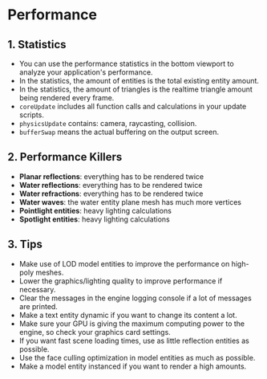 # Performance

## 1. Statistics

- You can use the performance statistics in the bottom viewport to analyze your application's performance.
- In the statistics, the amount of entities is the total existing entity amount.
- In the statistics, the amount of triangles is the realtime triangle amount being rendered every frame.
- `coreUpdate` includes all function calls and calculations in your update scripts.
- `physicsUpdate` contains: camera, raycasting, collision.
- `bufferSwap` means the actual buffering on the output screen.

## 2. Performance Killers

- **Planar reflections**: everything has to be rendered twice
- **Water reflections**: everything has to be rendered twice
- **Water refractions**: everything has to be rendered twice
- **Water waves**: the water entity plane mesh has much more vertices
- **Pointlight entities**: heavy lighting calculations
- **Spotlight entities**: heavy lighting calculations

## 3. Tips

- Make use of LOD model entities to improve the performance on high-poly meshes.
- Lower the graphics/lighting quality to improve performance if necessary.
- Clear the messages in the engine logging console if a lot of messages are printed.
- Make a text entity dynamic if you want to change its content a lot.
- Make sure your GPU is giving the maximum computing power to the engine, so check your graphics card settings.
- If you want fast scene loading times, use as little reflection entities as possible.
- Use the face culling optimization in model entities as much as possible.
- Make a model entity instanced if you want to render a high amounts.
